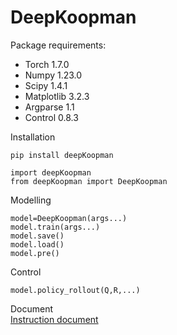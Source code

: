 # DeepKoopman

Package requirements: 
* Torch 1.7.0
* Numpy 1.23.0
* Scipy 1.4.1
* Matplotlib 3.2.3
* Argparse 1.1
* Control	0.8.3


Installation
```
pip install deepKoopman

import deepKoopman
from deepKoopman import DeepKoopman
```

Modelling
```
model=DeepKoopman(args...)
model.train(args...)
model.save()
model.load()
model.pre()
```

Control
```
model.policy_rollout(Q,R,...)
```

Document  
[Instruction document]([https://github.com/IdealDD11/Parameter-Data.git](https://github.com/IdealDD11/DeepKoopman/blob/49015e54d49e640eadd942560a5e109bdf3e33e8/Instruction%20source%20document.docx)https://github.com/IdealDD11/DeepKoopman/blob/49015e54d49e640eadd942560a5e109bdf3e33e8/Instruction%20source%20document.docx)
![]()
